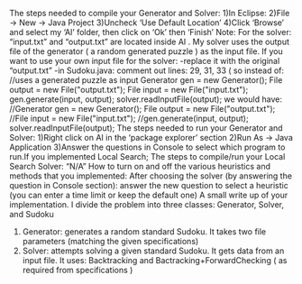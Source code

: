 The steps needed to compile your Generator and Solver:
1)In Eclipse:
2)File -> New -> Java Project
3)Uncheck ‘Use Default Location’
4)Click ‘Browse’ and select my ‘AI’ folder, then click on ‘Ok’ then ‘Finish’
Note: For the solver:
“input.txt” and “output.txt” are located inside AI . My solver uses the output file
of the generator ( a random generated puzzle ) as the input file.
If you want to use your own input file for the solver:
-replace it with the original “output.txt”
-in Sudoku.java: comment out lines: 29, 31, 33
( so instead of:
//uses a generated puzzle as input
Generator gen = new Generator();
File output = new File("output.txt");
File input = new File("input.txt");
gen.generate(input, output);
solver.readInputFile(output);
we would have:
//Generator gen = new Generator();
File output = new File("output.txt");
//File input = new File("input.txt");
//gen.generate(input, output);
solver.readInputFile(output);
The steps needed to run your Generator and Solver:
1)Right click on AI in the ‘package explorer’ section
2)Run As -> Java Application
3)Answer the questions in Console to select which program to run.If you implemented Local Search; The steps to compile/run your Local Search Solver:
“N/A”
How to turn on and off the various heuristics and methods that you implemented:
After choosing the solver (by answering the question in Console section):
answer the new question to select a heuristic
(you can enter a time limit or keep the default one)
A small write up of your implementation.
I divide the problem into three classes: Generator, Solver, and Sudoku
1) Generator:
generates a random standard Sudoku. It takes two file parameters (matching the
given specifications)
2) Solver:
attempts solving a given standard Sudoku. It gets data from an input file.
It uses: Backtracking and Bactracking+ForwardChecking ( as required from
specifications )